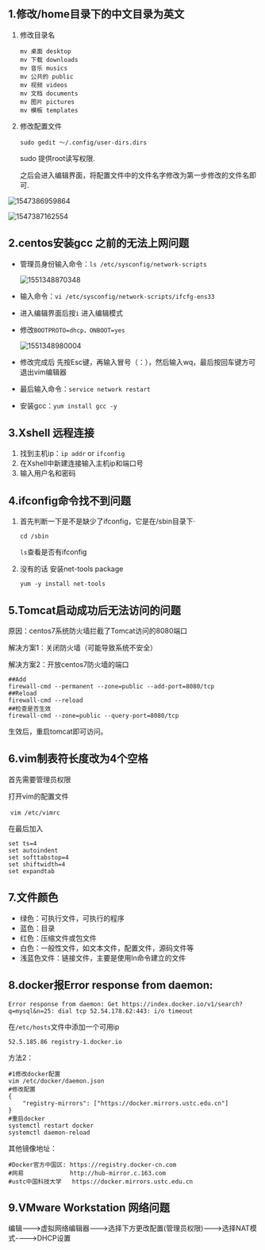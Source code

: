 ## 1.修改/home目录下的中文目录为英文

1. 修改目录名

   ```
   mv 桌面 desktop
   mv 下载 downloads
   mv 音乐 musics
   mv 公共的 public
   mv 视频 videos
   mv 文档 documents
   mv 图片 pictures
   mv 模板 templates
   ```

2. 修改配置文件

   ```
   sudo gedit ～/.config/user-dirs.dirs
   ```

   sudo 提供root读写权限.

   之后会进入编辑界面，将配置文件中的文件名字修改为第一步修改的文件名即可.

![1547386959864](https://gitee.com/Ep_tassel/typora-image/raw/master/typora/updatedefaultname.png)

![1547387162554](https://gitee.com/Ep_tassel/typora-image/raw/master/typora/update2.png)

## 2.centos安装gcc 之前的无法上网问题

* 管理员身份输入命令：`ls /etc/sysconfig/network-scripts`

  ![1551348870348](https://gitee.com/Ep_tassel/typora-image/raw/master/typora/network-scripts.png)

* 输入命令：`vi /etc/sysconfig/network-scripts/ifcfg-ens33`

* 进入编辑界面后按`i` 进入编辑模式

* 修改`BOOTPROTO=dhcp，ONBOOT=yes`

  ![1551348980004](https://gitee.com/Ep_tassel/typora-image/raw/master/typora/network.png)

* 修改完成后 先按Esc键，再输入冒号（：），然后输入wq，最后按回车键方可退出vim编辑器

* 最后输入命令：`service network restart`

* 安装gcc：`yum install gcc -y`

## 3.Xshell 远程连接

1. 找到主机ip：`ip addr`  or  `ifconfig`
2. 在Xshell中新建连接输入主机ip和端口号
3. 输入用户名和密码

## 4.ifconfig命令找不到问题

1. 首先判断一下是不是缺少了ifconfig，它是在/sbin目录下·

   `cd /sbin`

   `ls`查看是否有ifconfig

2. 没有的话 安装net-tools package

   `yum -y install net-tools`

## 5.Tomcat启动成功后无法访问的问题

原因：centos7系统防火墙拦截了Tomcat访问的8080端口

解决方案1：关闭防火墙（可能导致系统不安全）

解决方案2：开放centos7防火墙的端口

```
##Add 
firewall-cmd --permanent --zone=public --add-port=8080/tcp 
##Reload 
firewall-cmd --reload 
##检查是否生效 
firewall-cmd --zone=public --query-port=8080/tcp
```

生效后，重启tomcat即可访问。

## 6.vim制表符长度改为4个空格

首先需要管理员权限

打开vim的配置文件

​	`vim /etc/vimrc`

在最后加入

```
set ts=4
set autoindent
set softtabstop=4
set shiftwidth=4
set expandtab
```

## 7.文件颜色

* 绿色：可执行文件，可执行的程序
* 蓝色：目录
* 红色：压缩文件或包文件
* 白色：一般性文件，如文本文件，配置文件，源码文件等
* 浅蓝色文件：链接文件，主要是使用ln命令建立的文件

## 8.docker报Error response from daemon:

```shell
Error response from daemon: Get https://index.docker.io/v1/search?q=mysql&n=25: dial tcp 52.54.178.62:443: i/o timeout
```

在`/etc/hosts`文件中添加一个可用ip

```shell
52.5.185.86 registry-1.docker.io
```

方法2：

```shell
#1修改docker配置
vim /etc/docker/daemon.json
#修改配置
{
	"registry-mirrors": ["https://docker.mirrors.ustc.edu.cn"]
}
#重启docker
systemctl restart docker
systemctl daemon-reload
```

其他镜像地址：

```shell
#Docker官方中国区: https://registry.docker-cn.com
#网易             http://hub-mirror.c.163.com
#ustc中国科技大学   https://docker.mirrors.ustc.edu.cn
```

## 9.VMware Workstation 网络问题

编辑--->虚拟网络编辑器--->选择下方更改配置(管理员权限)--->选择NAT模式---->DHCP设置